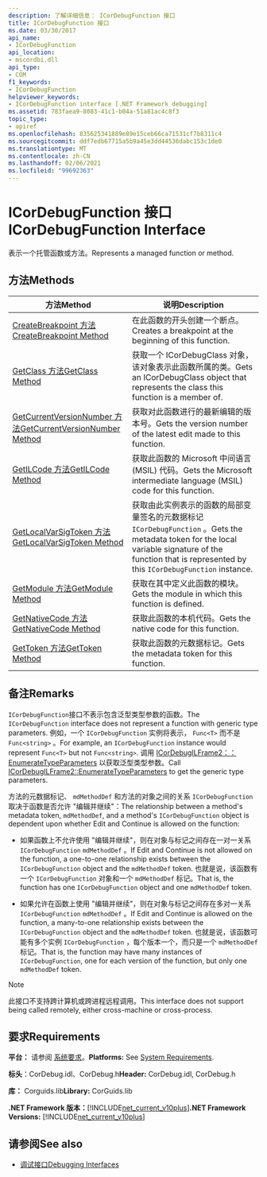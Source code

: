 ```yaml
---
description: 了解详细信息： ICorDebugFunction 接口
title: ICorDebugFunction 接口
ms.date: 03/30/2017
api_name:
- ICorDebugFunction
api_location:
- mscordbi.dll
api_type:
- COM
f1_keywords:
- ICorDebugFunction
helpviewer_keywords:
- ICorDebugFunction interface [.NET Framework debugging]
ms.assetid: 783faea9-8083-41c1-b04a-51a81ac4c8f3
topic_type:
- apiref
ms.openlocfilehash: 835625341889e89e15ceb66ca71531cf7b8311c4
ms.sourcegitcommit: ddf7edb67715a5b9a45e3dd44536dabc153c1de0
ms.translationtype: MT
ms.contentlocale: zh-CN
ms.lasthandoff: 02/06/2021
ms.locfileid: "99692363"
---
```

# <a name="icordebugfunction-interface"></a><span data-ttu-id="bc9d1-103">ICorDebugFunction 接口</span><span class="sxs-lookup"><span data-stu-id="bc9d1-103">ICorDebugFunction Interface</span></span>

<span data-ttu-id="bc9d1-104">表示一个托管函数或方法。</span><span class="sxs-lookup"><span data-stu-id="bc9d1-104">Represents a managed function or method.</span></span>  
  
## <a name="methods"></a><span data-ttu-id="bc9d1-105">方法</span><span class="sxs-lookup"><span data-stu-id="bc9d1-105">Methods</span></span>  
  
|<span data-ttu-id="bc9d1-106">方法</span><span class="sxs-lookup"><span data-stu-id="bc9d1-106">Method</span></span>|<span data-ttu-id="bc9d1-107">说明</span><span class="sxs-lookup"><span data-stu-id="bc9d1-107">Description</span></span>|  
|------------|-----------------|  
|[<span data-ttu-id="bc9d1-108">CreateBreakpoint 方法</span><span class="sxs-lookup"><span data-stu-id="bc9d1-108">CreateBreakpoint Method</span></span>](icordebugfunction-createbreakpoint-method.md)|<span data-ttu-id="bc9d1-109">在此函数的开头创建一个断点。</span><span class="sxs-lookup"><span data-stu-id="bc9d1-109">Creates a breakpoint at the beginning of this function.</span></span>|  
|[<span data-ttu-id="bc9d1-110">GetClass 方法</span><span class="sxs-lookup"><span data-stu-id="bc9d1-110">GetClass Method</span></span>](icordebugfunction-getclass-method.md)|<span data-ttu-id="bc9d1-111">获取一个 ICorDebugClass 对象，该对象表示此函数所属的类。</span><span class="sxs-lookup"><span data-stu-id="bc9d1-111">Gets an ICorDebugClass object that represents the class this function is a member of.</span></span>|  
|[<span data-ttu-id="bc9d1-112">GetCurrentVersionNumber 方法</span><span class="sxs-lookup"><span data-stu-id="bc9d1-112">GetCurrentVersionNumber Method</span></span>](icordebugfunction-getcurrentversionnumber-method.md)|<span data-ttu-id="bc9d1-113">获取对此函数进行的最新编辑的版本号。</span><span class="sxs-lookup"><span data-stu-id="bc9d1-113">Gets the version number of the latest edit made to this function.</span></span>|  
|[<span data-ttu-id="bc9d1-114">GetILCode 方法</span><span class="sxs-lookup"><span data-stu-id="bc9d1-114">GetILCode Method</span></span>](icordebugfunction-getilcode-method.md)|<span data-ttu-id="bc9d1-115">获取此函数的 Microsoft 中间语言 (MSIL) 代码。</span><span class="sxs-lookup"><span data-stu-id="bc9d1-115">Gets the Microsoft intermediate language (MSIL) code for this function.</span></span>|  
|[<span data-ttu-id="bc9d1-116">GetLocalVarSigToken 方法</span><span class="sxs-lookup"><span data-stu-id="bc9d1-116">GetLocalVarSigToken Method</span></span>](icordebugfunction-getlocalvarsigtoken-method.md)|<span data-ttu-id="bc9d1-117">获取由此实例表示的函数的局部变量签名的元数据标记 `ICorDebugFunction` 。</span><span class="sxs-lookup"><span data-stu-id="bc9d1-117">Gets the metadata token for the local variable signature of the function that is represented by this `ICorDebugFunction` instance.</span></span>|  
|[<span data-ttu-id="bc9d1-118">GetModule 方法</span><span class="sxs-lookup"><span data-stu-id="bc9d1-118">GetModule Method</span></span>](icordebugfunction-getmodule-method.md)|<span data-ttu-id="bc9d1-119">获取在其中定义此函数的模块。</span><span class="sxs-lookup"><span data-stu-id="bc9d1-119">Gets the module in which this function is defined.</span></span>|  
|[<span data-ttu-id="bc9d1-120">GetNativeCode 方法</span><span class="sxs-lookup"><span data-stu-id="bc9d1-120">GetNativeCode Method</span></span>](icordebugfunction-getnativecode-method.md)|<span data-ttu-id="bc9d1-121">获取此函数的本机代码。</span><span class="sxs-lookup"><span data-stu-id="bc9d1-121">Gets the native code for this function.</span></span>|  
|[<span data-ttu-id="bc9d1-122">GetToken 方法</span><span class="sxs-lookup"><span data-stu-id="bc9d1-122">GetToken Method</span></span>](icordebugfunction-gettoken-method.md)|<span data-ttu-id="bc9d1-123">获取此函数的元数据标记。</span><span class="sxs-lookup"><span data-stu-id="bc9d1-123">Gets the metadata token for this function.</span></span>|  
  
## <a name="remarks"></a><span data-ttu-id="bc9d1-124">备注</span><span class="sxs-lookup"><span data-stu-id="bc9d1-124">Remarks</span></span>  

 <span data-ttu-id="bc9d1-125">`ICorDebugFunction`接口不表示包含泛型类型参数的函数。</span><span class="sxs-lookup"><span data-stu-id="bc9d1-125">The `ICorDebugFunction` interface does not represent a function with generic type parameters.</span></span> <span data-ttu-id="bc9d1-126">例如，一个 `ICorDebugFunction` 实例将表示， `Func<T>` 而不是 `Func<string>` 。</span><span class="sxs-lookup"><span data-stu-id="bc9d1-126">For example, an `ICorDebugFunction` instance would represent `Func<T>` but not `Func<string>`.</span></span> <span data-ttu-id="bc9d1-127">调用 [ICorDebugILFrame2：： EnumerateTypeParameters](icordebugilframe2-enumeratetypeparameters-method.md) 以获取泛型类型参数。</span><span class="sxs-lookup"><span data-stu-id="bc9d1-127">Call [ICorDebugILFrame2::EnumerateTypeParameters](icordebugilframe2-enumeratetypeparameters-method.md) to get the generic type parameters.</span></span>  
  
 <span data-ttu-id="bc9d1-128">方法的元数据标记、 `mdMethodDef` 和方法的对象之间的关系 `ICorDebugFunction` 取决于函数是否允许 "编辑并继续"：</span><span class="sxs-lookup"><span data-stu-id="bc9d1-128">The relationship between a method's metadata token, `mdMethodDef`, and a method's `ICorDebugFunction` object is dependent upon whether Edit and Continue is allowed on the function:</span></span>  
  
- <span data-ttu-id="bc9d1-129">如果函数上不允许使用 "编辑并继续"，则在对象与标记之间存在一对一关系 `ICorDebugFunction` `mdMethodDef` 。</span><span class="sxs-lookup"><span data-stu-id="bc9d1-129">If Edit and Continue is not allowed on the function, a one-to-one relationship exists between the `ICorDebugFunction` object and the `mdMethodDef` token.</span></span> <span data-ttu-id="bc9d1-130">也就是说，该函数有一个 `ICorDebugFunction` 对象和一个 `mdMethodDef` 标记。</span><span class="sxs-lookup"><span data-stu-id="bc9d1-130">That is, the function has one `ICorDebugFunction` object and one `mdMethodDef` token.</span></span>  
  
- <span data-ttu-id="bc9d1-131">如果允许在函数上使用 "编辑并继续"，则在对象与标记之间存在多对一关系 `ICorDebugFunction` `mdMethodDef` 。</span><span class="sxs-lookup"><span data-stu-id="bc9d1-131">If Edit and Continue is allowed on the function, a many-to-one relationship exists between the `ICorDebugFunction` object and the `mdMethodDef` token.</span></span> <span data-ttu-id="bc9d1-132">也就是说，该函数可能有多个实例 `ICorDebugFunction` ，每个版本一个，而只是一个 `mdMethodDef` 标记。</span><span class="sxs-lookup"><span data-stu-id="bc9d1-132">That is, the function may have many instances of `ICorDebugFunction`, one for each version of the function, but only one `mdMethodDef` token.</span></span>  
  
> [!NOTE]
> <span data-ttu-id="bc9d1-133">此接口不支持跨计算机或跨进程远程调用。</span><span class="sxs-lookup"><span data-stu-id="bc9d1-133">This interface does not support being called remotely, either cross-machine or cross-process.</span></span>  
  
## <a name="requirements"></a><span data-ttu-id="bc9d1-134">要求</span><span class="sxs-lookup"><span data-stu-id="bc9d1-134">Requirements</span></span>  

 <span data-ttu-id="bc9d1-135">**平台：** 请参阅 [系统要求](../../get-started/system-requirements.md)。</span><span class="sxs-lookup"><span data-stu-id="bc9d1-135">**Platforms:** See [System Requirements](../../get-started/system-requirements.md).</span></span>  
  
 <span data-ttu-id="bc9d1-136">**标头**：CorDebug.idl、CorDebug.h</span><span class="sxs-lookup"><span data-stu-id="bc9d1-136">**Header:** CorDebug.idl, CorDebug.h</span></span>  
  
 <span data-ttu-id="bc9d1-137">**库：**  Corguids.lib</span><span class="sxs-lookup"><span data-stu-id="bc9d1-137">**Library:**  CorGuids.lib</span></span>  
  
 <span data-ttu-id="bc9d1-138">**.NET Framework 版本：**[!INCLUDE[net_current_v10plus](../../../../includes/net-current-v10plus-md.md)]</span><span class="sxs-lookup"><span data-stu-id="bc9d1-138">**.NET Framework Versions:** [!INCLUDE[net_current_v10plus](../../../../includes/net-current-v10plus-md.md)]</span></span>  
  
## <a name="see-also"></a><span data-ttu-id="bc9d1-139">请参阅</span><span class="sxs-lookup"><span data-stu-id="bc9d1-139">See also</span></span>

- [<span data-ttu-id="bc9d1-140">调试接口</span><span class="sxs-lookup"><span data-stu-id="bc9d1-140">Debugging Interfaces</span></span>](debugging-interfaces.md)
